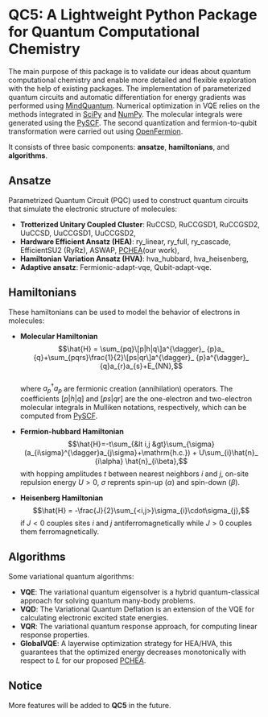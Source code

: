 # QC5: A Lightweight Python Package for Quantum Computational Chemistry

The main purpose of this package is to validate our ideas about quantum computational chemistry and enable more detailed and flexible exploration with the help of existing packages. The implementation of parameterized quantum circuits and automatic differentiation for energy gradients was performed using [MindQuantum](https://github.com/mindspore-ai/mindquantum.git). Numerical optimization in VQE relies on the methods integrated in [SciPy](https://github.com/scipy/scipy.git) and [NumPy](https://github.com/numpy/numpy.git). The molecular integrals were generated using the [PySCF](https://github.com/pyscf/pyscf.git). The second quantization and fermion-to-qubit transformation were carried out using [OpenFermion](https://github.com/quantumlib/OpenFermion.git).

It consists of three basic components: **ansatze**, **hamiltonians**, and **algorithms**. 

## Ansatze

Parametrized Quantum Circuit (PQC) used to construct quantum circuits that simulate the electronic structure of molecules:

- **Trotterized Unitary Coupled Cluster**: RuCCSD, RuCCGSD1, RuCCGSD2, UuCCSD, UuCCGSD1, UuCCGSD2,
- **Hardware Efficient Ansatz (HEA)**: ry_linear, ry_full, ry_cascade, EfficientSU2 (RyRz), ASWAP, [PCHEA](https://doi.org/10.48550/arXiv.2105.10275)(our work),
- **Hamiltonian Variation Ansatz (HVA)**: hva_hubbard, hva_heisenberg,
- **Adaptive ansatz**: Fermionic-adapt-vqe, Qubit-adapt-vqe.

## Hamiltonians

These hamiltonians can be used to model the behavior of electrons in molecules:

- **Molecular Hamiltonian** $$\hat{H} = \sum_{pq}\[p|h|q\]a^{\dagger}_ {p}a_ {q}+\sum_{pqrs}\frac{1}{2}\[ps|qr\]a^{\dagger}_ {p}a^{\dagger}_ {q}a_{r}a_{s}+E_{NN},$$  
where $a^{\dagger}_ {p}a_{p}$ are fermionic creation (annihilation) operators. The coefficients $[p|h|q]$ and $[ps|qr]$ are the one-electron and two-electron molecular integrals in Mulliken notations, respectively, which can be computed from [PySCF](https://github.com/pyscf/pyscf.git).  


- **Fermion-hubbard Hamiltonian**
$$\hat{H}=-t\sum_{&lt i,j &gt}\sum_{\sigma}(a_{i\sigma}^{\dagger}a_{j\sigma}+\mathrm{h.c.}) + U\sum_{i}\hat{n}_ {i\alpha} \hat{n}_{i\beta},$$
with hopping amplitudes $t$ between nearest neighbors $i$ and $j$, on-site repulsion energy $U>0$, $\sigma$ reprents spin-up ($\alpha$) and spin-down ($\beta$).  


- **Heisenberg Hamiltonian** $$\hat{H} = -\frac{J}{2}\sum_{<i,j>}\sigma_{i}\cdot\sigma_{j},$$
if $J<0$ couples sites $i$ and $j$ antiferromagnetically while $J>0$ couples them ferromagnetically. 

## Algorithms

Some variational quantum algorithms:  

- **VQE**: The variational quantum eigensolver is a hybrid quantum-classical approach for solving quantum many-body problems.  
- **VQD**: The Variational Quantum Deflation is an extension of the VQE for calculating electronic excited state energies.
- **VQR**: The variational quantum response approach, for computing linear response properties.  
- **GlobalVQE**: A layerwise optimization strategy for HEA/HVA, this guarantees that the optimized energy decreases monotonically with respect to $L$ for our proposed [PCHEA](https://doi.org/10.48550/arXiv.2105.10275).

## Notice

More features will be added to **QC5** in the future.
